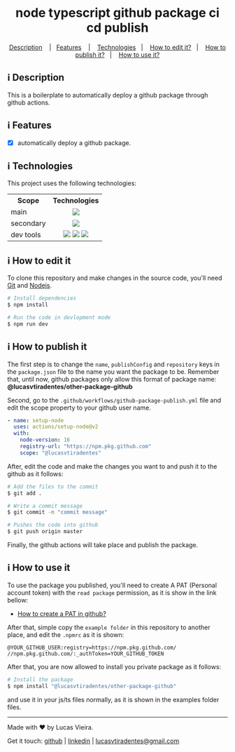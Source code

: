 <h1 align="center">
    node typescript github package ci cd publish
</h1>

<p align="center">
  <a href="#information_source-description">Description</a>
  &nbsp;&nbsp;&nbsp;|&nbsp;&nbsp;&nbsp;<a href="#information_source-features">Features</a>
  &nbsp;&nbsp;&nbsp;|&nbsp;&nbsp;&nbsp;
  <a href="#information_source-technologies">Technologies</a>&nbsp;&nbsp;&nbsp;|&nbsp;&nbsp;&nbsp;
  <a href="#information_source-how-to-edit-it">How to edit it?</a>&nbsp;&nbsp;&nbsp;|&nbsp;&nbsp;&nbsp;
  <a href="#information_source-how-to-publish-it">How to publish it?</a>&nbsp;&nbsp;&nbsp;|&nbsp;&nbsp;&nbsp;
  <a href="#information_source-how-to-use-it">How to use it?</a>
</p>

## :information_source: Description

This is a boilerplate to automatically deploy a github package through github actions.

## :information_source: Features

- [x] automatically deploy a github package.

## :information_source: Technologies

This project uses the following technologies:

<div align="center" style="text-align: center;">
  <table>
    <tr>
      <th>Scope</th>
      <th>Technologies</th>
    </tr>
    <tr>
      <td>main</td>
      <td align="center">
        <a target="_blank" href="https://nodejs.org"><img src="https://img.shields.io/badge/node.js-6DA55F?style=for-the-badge&logo=node.js&logoColor=white"></a>
      </td>
    </tr>
    <tr>
      <td>secondary</td>
      <td align="center">
        <a target="_blank" href="https://www.typescriptlang.org/"><img src="https://img.shields.io/badge/typescript-%23007ACC.svg?style=for-the-badge&logo=typescript&logoColor=white"></a>
      </td>
    </tr>
    <tr>
      <td>dev tools</td>
      <td align="center">
        <a target="_blank" href="https://editorconfig.org/"><img src="https://img.shields.io/badge/editorconfig-gray?style=for-the-badge&logo=editorconfig&logoColor=white"></a>
        <a target="_blank" href="https://eslint.org/"><img src="https://img.shields.io/badge/ESLint-4B3263?style=for-the-badge&logo=eslint&logoColor=white"></a>
        <a target="_blank" href="https://eslint.org/"><img src="https://img.shields.io/badge/prettier-blue?style=for-the-badge&logo=prettier&logoColor=white"></a>
      </td>
    </tr>
  </table>
</div>

## :information_source: How to edit it

To clone this repository and make changes in the source code, you'll need [Git](https://git-scm.com) and [Nodejs](https://nodejs.org/en/).

```bash
# Install dependencies
$ npm install

# Run the code in devlopment mode
$ npm run dev
```

## :information_source: How to publish it

The first step is to change the `name`, `publishConfig` and `repository` keys in the `package.json` file to the name you want the package to be. Remember that, until now, github packages only allow this format of package name: **@lucasvtiradentes/other-package-github**

Second, go to the `.github/workflows/github-package-publish.yml` file and edit the scope property to your github user name.
```yml
- name: setup-node
  uses: actions/setup-node@v2
  with:
    node-version: 16
    registry-url: "https://npm.pkg.github.com"
    scope: "@lucasvtiradentes"
```

After, edit the code and make the changes you want to and push it to the github as it follows:

```bash
# Add the files to the commit
$ git add .

# Write a commit message
$ git commit -m "commit message"

# Pushes the code into github
$ git push origin master
```

Finally, the github actions will take place and publish the package.

## :information_source: How to use it

To use the package you published, you'll need to create A PAT (Personal account token) with the `read package` permission, as it is show in the link bellow:

- [How to create a PAT in github?](https://docs.github.com/en/enterprise-server@3.4/authentication/keeping-your-account-and-data-secure/creating-a-personal-access-token)

After that, simple copy the `example folder` in this repository to another place, and edit the `.npmrc` as it is shown:

```
@YOUR_GITHUB_USER:registry=https://npm.pkg.github.com/
//npm.pkg.github.com/:_authToken=YOUR_GITHUB_TOKEN
```

After that, you are now allowed to install you private package as it follows:
```bash
# Install the package
$ npm install "@lucasvtiradentes/other-package-github"
```

and use it in your js/ts files normally, as it is shown in the examples folder files.

---

Made with ♥ by Lucas Vieira.

Get it touch: [github](https://github.com/lucasvtiradentes) | [linkedin](https://www.linkedin.com/in/lucasvtiradentes) | lucasvtiradentes@gmail.com

